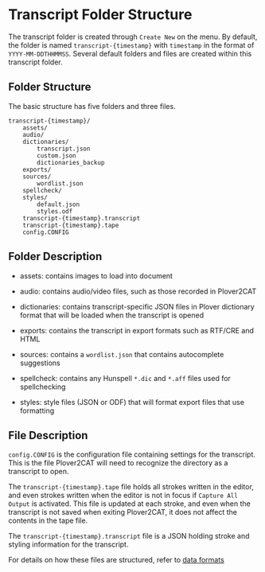 # Transcript Folder Structure

The transcript folder is created through `Create New` on the menu. By default, the folder is named `transcript-{timestamp}` with `timestamp` in the format of `YYYY-MM-DDTHHMMSS`. Several default folders and files are created within this transcript folder.

## Folder Structure 
The basic structure has five folders and three files.

```
transcript-{timestamp}/
    assets/
    audio/
    dictionaries/
        transcript.json
        custom.json
        dictionaries_backup
    exports/
    sources/
        wordlist.json
    spellcheck/
    styles/
        default.json
        styles.odf
    transcript-{timestamp}.transcript
    transcript-{timestamp}.tape
    config.CONFIG
```

## Folder Description

- assets: contains images to load into document

- audio: contains audio/video files, such as those recorded in Plover2CAT

- dictionaries: contains transcript-specific JSON files in Plover dictionary format that will be loaded when the transcript is opened

- exports: contains the transcript in export formats such as RTF/CRE and HTML

- sources: contains a `wordlist.json` that contains autocomplete suggestions

- spellcheck: contains any Hunspell `*.dic` and `*.aff` files used for spellchecking

- styles: style files (JSON or ODF) that will format export files that use formatting

## File Description

`config.CONFIG` is the configuration file containing settings for the transcript. This is the file Plover2CAT will need to recognize the directory as a transcript to open.

The `transcript-{timestamp}.tape` file holds all strokes written in the editor, and even strokes written when the editor is not in focus if `Capture All Output` is activated. This file is updated at each stroke, and even when the transcript is not saved when exiting Plover2CAT, it does not affect the contents in the tape file.

The `transcript-{timestamp}.transcript` file is a JSON holding stroke and styling information for the transcript. 

For details on how these files are structured, refer to [data formats](dataformat.md)


